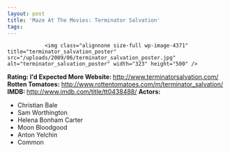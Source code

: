```yaml
---
layout: post
title: 'Maze At The Movies: Terminator Salvation'
tags:
---
```



                <img class="alignnone size-full wp-image-4371" title="terminator_salvation_poster" src="/uploads/2009/06/terminator_salvation_poster.jpg" alt="terminator_salvation_poster" width="323" height="500" />
<p><strong>Rating: I'd Expected More
Website: </strong><a href="http://www.terminatorsalvation.com/"><a href="http://www.terminatorsalvation.com/">http://www.terminatorsalvation.com/</a></a>
<strong>Rotten Tomatoes:</strong> <a href="http://www.rottentomatoes.com/m/terminator_salvation/"><a href="http://www.rottentomatoes.com/m/terminator_salvation/">http://www.rottentomatoes.com/m/terminator_salvation/</a></a>
<strong>IMDB: </strong><a href="http://www.imdb.com/title/tt0438488/"><a href="http://www.imdb.com/title/tt0438488/">http://www.imdb.com/title/tt0438488/</a></a>
<strong>Actors:</strong></p>
<ul>
    <li>Christian Bale</li>
    <li>Sam Worthington</li>
    <li>Helena Bonham Carter</li>
    <li>Moon Bloodgood</li>
    <li>Anton Yelchin</li>
    <li>Common</li>
</ul>
